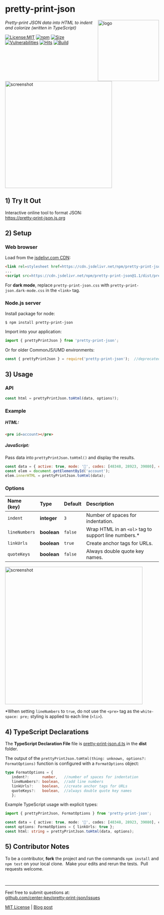 # pretty-print-json
<img src=https://centerkey.com/graphics/center-key-logo.svg align=right width=200 alt=logo>

_Pretty-print JSON data into HTML to indent and colorize (written in TypeScript)_

[![License:MIT](https://img.shields.io/badge/License-MIT-blue.svg)](https://github.com/center-key/pretty-print-json/blob/main/LICENSE.txt)
[![npm](https://img.shields.io/npm/v/pretty-print-json.svg)](https://www.npmjs.com/package/pretty-print-json)
[![Size](https://badgen.net/bundlephobia/minzip/pretty-print-json)](https://bundlephobia.com/package/pretty-print-json)
[![Vulnerabilities](https://snyk.io/test/github/center-key/pretty-print-json/badge.svg)](https://snyk.io/test/github/center-key/pretty-print-json)
[![Hits](https://data.jsdelivr.com/v1/package/npm/pretty-print-json/badge?style=rounded)](https://www.jsdelivr.com/package/npm/pretty-print-json)
[![Build](https://github.com/center-key/pretty-print-json/workflows/build/badge.svg)](https://github.com/center-key/pretty-print-json/actions?query=workflow%3Abuild)

<img width=350 alt=screenshot
   src=https://3.bp.blogspot.com/-M13HQRG7cqQ/XaQvF0Q_KyI/AAAAAAAAJeg/3_CTIgPAh5Yqa29aYPvB1aTO9VsUlksLACNcBGAsYHQ/s1600/pretty-print-json.png>

## 1) Try It Out
Interactive online tool to format JSON:<br>
https://pretty-print-json.js.org

## 2) Setup
### Web browser
Load from the [jsdelivr.com CDN](https://www.jsdelivr.com/package/npm/pretty-print-json):
```html
<link rel=stylesheet href=https://cdn.jsdelivr.net/npm/pretty-print-json@1.1/dist/pretty-print-json.css>
...
<script src=https://cdn.jsdelivr.net/npm/pretty-print-json@1.1/dist/pretty-print-json.min.js></script>
```
For **dark mode**, replace `pretty-print-json.css` with `pretty-print-json.dark-mode.css` in the `<link>` tag.
### Node.js server
Install package for node:
```shell
$ npm install pretty-print-json
```
Import into your application:
```javascript
import { prettyPrintJson } from 'pretty-print-json';
```
Or for older CommonJS/UMD environments:
```javascript
const { prettyPrintJson } = require('pretty-print-json');  //deprecated
```

## 3) Usage
### API
```javascript
const html = prettyPrintJson.toHtml(data, options?);
```
### Example
##### HTML:
```html
<pre id=account></pre>
```
##### JavaScript:
Pass data into `prettyPrintJson.toHtml()` and display the results.
```javascript
const data = { active: true, mode: '🚃', codes: [48348, 28923, 39080], city: 'London' };
const elem = document.getElementById('account');
elem.innerHTML = prettyPrintJson.toHtml(data);
```
### Options
| Name (key)    | Type        | Default | Description                                          |
| :------------ | :---------- | :------ | :--------------------------------------------------- |
| `indent`      | **integer** | `3`     | Number of spaces for indentation.                    |
| `lineNumbers` | **boolean** | `false` | Wrap HTML in an `<ol>` tag to support line numbers.* |
| `linkUrls`    | **boolean** | `true`  | Create anchor tags for URLs.                         |
| `quoteKeys`   | **boolean** | `false` | Always double quote key names.                       |

<img width=450 alt=screenshot
   src=https://user-images.githubusercontent.com/119555/152635151-1eb34300-8acb-477d-b3d2-80b4fc3233fa.png>

*When setting `lineNumbers` to `true`, do not use the `<pre>` tag as the `white-space: pre;` styling
is applied to each line (`<li>`).

## 4) TypeScript Declarations
The **TypeScript Declaration File** file is [pretty-print-json.d.ts](dist/pretty-print-json.d.ts)
in the **dist** folder.

The output of the `prettyPrintJson.toHtml(thing: unknown, options?: FormatOptions)` function is
configured with a `FormatOptions` object:
```typescript
type FormatOptions = {
   indent?:      number,   //number of spaces for indentation
   lineNumbers?: boolean,  //add line numbers
   linkUrls?:    boolean,  //create anchor tags for URLs
   quoteKeys?:   boolean,  //always double quote key names
   };
```

Example TypeScript usage with explicit types:
```typescript
import { prettyPrintJson, FormatOptions } from 'pretty-print-json';

const data = { active: true, mode: '🚃', codes: [48348, 28923, 39080], city: 'London' };
const options: FormatOptions = { linkUrls: true };
const html: string = prettyPrintJson.toHtml(data, options);
```

## 5) Contributor Notes
To be a contributor, **fork** the project and run the commands `npm install` and `npm test` on your
local clone.&nbsp; Make your edits and rerun the tests.&nbsp; Pull requests welcome.

<br>

---
Feel free to submit questions at:<br>
[github.com/center-key/pretty-print-json/issues](https://github.com/center-key/pretty-print-json/issues)

[MIT License](LICENSE.txt) | [Blog post](https://blog.centerkey.com/2013/05/javascript-colorized-pretty-print-json.html)

